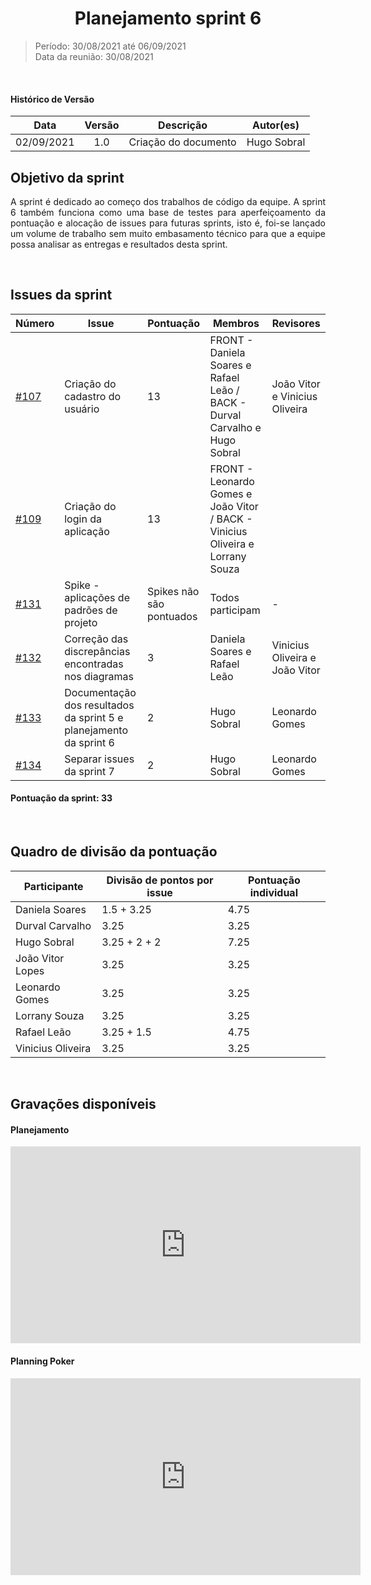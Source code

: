 # <center> Planejamento sprint 6
> Período: 30/08/2021 até 06/09/2021  
> Data da reunião: 30/08/2021

<br/>

<div align="justify">

#### Histórico de Versão

|    Data    | Versão |      Descrição       |     Autor(es)     |
| :--------: | :----: | :------------------: | :---------------: |
| 02/09/2021 |  1.0   | Criação do documento | Hugo Sobral |

## Objetivo da sprint
A sprint é dedicado ao começo dos trabalhos de código da equipe. A sprint 6 também funciona como uma base de testes para aperfeiçoamento da pontuação e alocação de issues para futuras sprints, isto é, foi-se lançado um volume de trabalho sem muito embasamento técnico para que a equipe possa analisar as entregas e resultados desta sprint.

<br/>

## Issues da sprint

| Número | Issue | Pontuação | Membros | Revisores |
| -- | -- | -- | -- | -- |
| [#107](https://github.com/UnBArqDsw2021-1/2021.1_G01_Animalesco_docs/issues/107) | Criação do cadastro do usuário | 13 | FRONT - Daniela Soares e Rafael Leão / BACK - Durval Carvalho e Hugo Sobral | João Vitor e Vinicius Oliveira |
| [#109](https://github.com/UnBArqDsw2021-1/2021.1_G01_Animalesco_docs/issues/109) | Criação do login da aplicação | 13 | FRONT - Leonardo Gomes e João Vitor / BACK - Vinicius Oliveira e Lorrany Souza |  |
| [#131](https://github.com/UnBArqDsw2021-1/2021.1_G01_Animalesco_docs/issues/131) | Spike - aplicações de padrões de projeto | Spikes não são pontuados | Todos participam | - |
| [#132](https://github.com/UnBArqDsw2021-1/2021.1_G01_Animalesco_docs/issues/132) | Correção das discrepâncias encontradas nos diagramas | 3 | Daniela Soares e Rafael Leão | Vinicius Oliveira e João Vitor |
| [#133](https://github.com/UnBArqDsw2021-1/2021.1_G01_Animalesco_docs/issues/133) | Documentação dos resultados da sprint 5 e planejamento da sprint 6 | 2 | Hugo Sobral | Leonardo Gomes |
| [#134](https://github.com/UnBArqDsw2021-1/2021.1_G01_Animalesco_docs/issues/134) | Separar issues da sprint 7 | 2 | Hugo Sobral | Leonardo Gomes |



#### Pontuação da sprint: 33

<br/>

## Quadro de divisão da pontuação

| Participante | Divisão de pontos por issue | Pontuação individual |
| -- | -- | -- |
| Daniela Soares    | 1.5 + 3.25 | 4.75 |
| Durval Carvalho   | 3.25 | 3.25 |
| Hugo Sobral       | 3.25 + 2 + 2 | 7.25 |
| João Vitor Lopes  | 3.25 | 3.25 |
| Leonardo Gomes    | 3.25 | 3.25 |
| Lorrany Souza     | 3.25 | 3.25 |
| Rafael Leão       | 3.25 + 1.5 | 4.75 |
| Vinicius Oliveira | 3.25 | 3.25 |


<br/>

## Gravações disponíveis
#### Planejamento
<iframe width="560" height="315" src="https://www.youtube.com/embed/qJiheBebJEA" title="YouTube video player" frameborder="0" allow="accelerometer; autoplay; clipboard-write; encrypted-media; gyroscope; picture-in-picture" allowfullscreen></iframe>

#### Planning Poker
<iframe width="560" height="315" src="https://www.youtube.com/embed/bDLJBQ10M1E" title="YouTube video player" frameborder="0" allow="accelerometer; autoplay; clipboard-write; encrypted-media; gyroscope; picture-in-picture" allowfullscreen></iframe>

</div>
